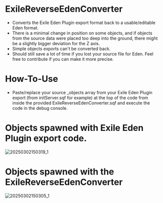 # ExileReverseEdenConverter

- Converts the Exile Eden Plugin export format back to a usable/editable Eden format.
- There is a minimal change in position on some objects, and if objects from the source data were placed too deep into the ground, there might be a slightly bigger deviation for the Z axis.
- Simple objects exports can't be converted back. 
- Should still save a lot of time if you lost your source file for Eden. Feel free to contribute if you can make it more precise.

# How-To-Use
- Paste/replace your source _objects array from your Exile Eden Plugin export (from initServer.sqf for example) at the top of the code from inside the provided ExileReverseEdenConverter.sqf and execute the code in the debug console.

# Objects spawned with Exile Eden Plugin export code.
![20250302150319_1](https://github.com/user-attachments/assets/94fe35bc-7434-4de0-b351-a885c6702df3)

# Objects spawned with the ExileReverseEdenConverter
![20250302150305_1](https://github.com/user-attachments/assets/0a0eddc5-eda8-4015-8f90-1a72613cdfd9)
